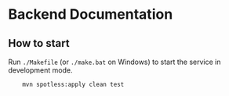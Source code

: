 # Backend Documentation

## How to start

Run `./Makefile` (or `./make.bat` on Windows) to start the service in development mode.

```shell
    mvn spotless:apply clean test
```
